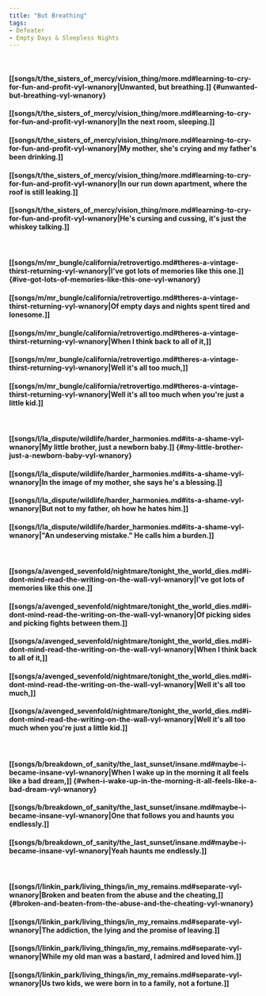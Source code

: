 ```yaml
---
title: "But Breathing"
tags:
- Defeater
- Empty Days & Sleepless Nights
---
```

&nbsp;
#### [[songs/t/the_sisters_of_mercy/vision_thing/more.md#learning-to-cry-for-fun-and-profit-vyl-wnanory|Unwanted, but breathing.]] {#unwanted-but-breathing-vyl-wnanory}
#### [[songs/t/the_sisters_of_mercy/vision_thing/more.md#learning-to-cry-for-fun-and-profit-vyl-wnanory|In the next room, sleeping.]]
#### [[songs/t/the_sisters_of_mercy/vision_thing/more.md#learning-to-cry-for-fun-and-profit-vyl-wnanory|My mother, she's crying and my father's been drinking.]]
#### [[songs/t/the_sisters_of_mercy/vision_thing/more.md#learning-to-cry-for-fun-and-profit-vyl-wnanory|In our run down apartment, where the roof is still leaking.]]
#### [[songs/t/the_sisters_of_mercy/vision_thing/more.md#learning-to-cry-for-fun-and-profit-vyl-wnanory|He's cursing and cussing, it's just the whiskey talking.]]
&nbsp;
#### [[songs/m/mr_bungle/california/retrovertigo.md#theres-a-vintage-thirst-returning-vyl-wnanory|I've got lots of memories like this one.]] {#ive-got-lots-of-memories-like-this-one-vyl-wnanory}
#### [[songs/m/mr_bungle/california/retrovertigo.md#theres-a-vintage-thirst-returning-vyl-wnanory|Of empty days and nights spent tired and lonesome.]]
#### [[songs/m/mr_bungle/california/retrovertigo.md#theres-a-vintage-thirst-returning-vyl-wnanory|When I think back to all of it,]]
#### [[songs/m/mr_bungle/california/retrovertigo.md#theres-a-vintage-thirst-returning-vyl-wnanory|Well it's all too much,]]
#### [[songs/m/mr_bungle/california/retrovertigo.md#theres-a-vintage-thirst-returning-vyl-wnanory|Well it's all too much when you're just a little kid.]]
&nbsp;
#### [[songs/l/la_dispute/wildlife/harder_harmonies.md#its-a-shame-vyl-wnanory|My little brother, just a newborn baby.]] {#my-little-brother-just-a-newborn-baby-vyl-wnanory}
#### [[songs/l/la_dispute/wildlife/harder_harmonies.md#its-a-shame-vyl-wnanory|In the image of my mother, she says he's a blessing.]]
#### [[songs/l/la_dispute/wildlife/harder_harmonies.md#its-a-shame-vyl-wnanory|But not to my father, oh how he hates him.]]
#### [[songs/l/la_dispute/wildlife/harder_harmonies.md#its-a-shame-vyl-wnanory|"An undeserving mistake." He calls him a burden.]]
&nbsp;
#### [[songs/a/avenged_sevenfold/nightmare/tonight_the_world_dies.md#i-dont-mind-read-the-writing-on-the-wall-vyl-wnanory|I've got lots of memories like this one.]]
#### [[songs/a/avenged_sevenfold/nightmare/tonight_the_world_dies.md#i-dont-mind-read-the-writing-on-the-wall-vyl-wnanory|Of picking sides and picking fights between them.]]
#### [[songs/a/avenged_sevenfold/nightmare/tonight_the_world_dies.md#i-dont-mind-read-the-writing-on-the-wall-vyl-wnanory|When I think back to all of it,]]
#### [[songs/a/avenged_sevenfold/nightmare/tonight_the_world_dies.md#i-dont-mind-read-the-writing-on-the-wall-vyl-wnanory|Well it's all too much,]]
#### [[songs/a/avenged_sevenfold/nightmare/tonight_the_world_dies.md#i-dont-mind-read-the-writing-on-the-wall-vyl-wnanory|Well it's all too much when you're just a little kid.]]
&nbsp;
#### [[songs/b/breakdown_of_sanity/the_last_sunset/insane.md#maybe-i-became-insane-vyl-wnanory|When I wake up in the morning it all feels like a bad dream,]] {#when-i-wake-up-in-the-morning-it-all-feels-like-a-bad-dream-vyl-wnanory}
#### [[songs/b/breakdown_of_sanity/the_last_sunset/insane.md#maybe-i-became-insane-vyl-wnanory|One that follows you and haunts you endlessly.]]
#### [[songs/b/breakdown_of_sanity/the_last_sunset/insane.md#maybe-i-became-insane-vyl-wnanory|Yeah haunts me endlessly.]]
&nbsp;
#### [[songs/l/linkin_park/living_things/in_my_remains.md#separate-vyl-wnanory|Broken and beaten from the abuse and the cheating,]] {#broken-and-beaten-from-the-abuse-and-the-cheating-vyl-wnanory}
#### [[songs/l/linkin_park/living_things/in_my_remains.md#separate-vyl-wnanory|The addiction, the lying and the promise of leaving.]]
#### [[songs/l/linkin_park/living_things/in_my_remains.md#separate-vyl-wnanory|While my old man was a bastard, I admired and loved him.]]
#### [[songs/l/linkin_park/living_things/in_my_remains.md#separate-vyl-wnanory|Us two kids, we were born in to a family, not a fortune.]]
